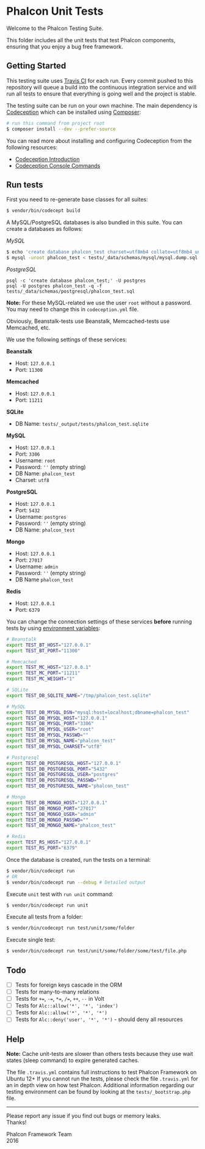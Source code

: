 # Phalcon Unit Tests

Welcome to the Phalcon Testing Suite.

This folder includes all the unit tests that test Phalcon components, ensuring that you enjoy a bug free framework.

## Getting Started

This testing suite uses [Travis CI][0] for each run. Every commit pushed to this repository will queue a build into the continuous integration service and will run all
tests to ensure that everything is going well and the project is stable.

The testing suite can be run on your own machine. The main dependency is  [Codeception][1] which can be installed using [Composer][6]:

```sh
# run this command from project root
$ composer install --dev --prefer-source
```

You can read more about installing and configuring Codeception from the following resources:

- [Codeception Introduction][2]
- [Codeception Console Commands][3]

## Run tests

First you need to re-generate base classes for all suites:

```sh
$ vendor/bin/codecept build
```

A MySQL/PostgreSQL databases is also bundled in this suite. You can create a databases as follows:

*MySQL*
```sh
$ echo 'create database phalcon_test charset=utf8mb4 collate=utf8mb4_unicode_ci;' | mysql -u root
$ mysql -uroot phalcon_test < tests/_data/schemas/mysql/mysql.dump.sql
```

*PostgreSQL*
```
psql -c 'create database phalcon_test;' -U postgres
psql -U postgres phalcon_test -q -f tests/_data/schemas/postgresql/phalcon_test.sql
```

**Note:** For these MySQL-related we use the user `root` without a password.
You may need to change this in `codeception.yml` file.

Obviously, Beanstalk-tests use Beanstalk, Memcached-tests use Memcached, etc.

We use the following settings of these services:

**Beanstalk**

* Host: `127.0.0.1`
* Port: `11300`

**Memcached**

* Host: `127.0.0.1`
* Port: `11211`

**SQLite**

* DB Name: `tests/_output/tests/phalcon_test.sqlite`

**MySQL**

* Host: `127.0.0.1`
* Port: `3306`
* Username: `root`
* Password: `''` (empty string)
* DB Name: `phalcon_test`
* Charset: `utf8`

**PostgreSQL**

* Host: `127.0.0.1`
* Port: `5432`
* Username: `postgres`
* Password: `''` (empty string)
* DB Name: `phalcon_test`

**Mongo**

* Host: `127.0.0.1`
* Port: `27017`
* Username: `admin`
* Password: `''` (empty string)
* DB Name `phalcon_test`

**Redis**

* Host: `127.0.0.1`
* Port: `6379`

You can change the connection settings of these services **before** running tests by using [environment variables][8]:

```sh
# Beanstalk
export TEST_BT_HOST="127.0.0.1"
export TEST_BT_PORT="11300"

# Memcached
export TEST_MC_HOST="127.0.0.1"
export TEST_MC_PORT="11211"
export TEST_MC_WEIGHT="1"

# SQLite
export TEST_DB_SQLITE_NAME="/tmp/phalcon_test.sqlite"

# MySQL
export TEST_DB_MYSQL_DSN="mysql:host=localhost;dbname=phalcon_test"
export TEST_DB_MYSQL_HOST="127.0.0.1"
export TEST_DB_MYSQL_PORT="3306"
export TEST_DB_MYSQL_USER="root"
export TEST_DB_MYSQL_PASSWD=""
export TEST_DB_MYSQL_NAME="phalcon_test"
export TEST_DB_MYSQL_CHARSET="utf8"

# Postgresql
export TEST_DB_POSTGRESQL_HOST="127.0.0.1"
export TEST_DB_POSTGRESQL_PORT="5432"
export TEST_DB_POSTGRESQL_USER="postgres"
export TEST_DB_POSTGRESQL_PASSWD=""
export TEST_DB_POSTGRESQL_NAME="phalcon_test"

# Mongo
export TEST_DB_MONGO_HOST="127.0.0.1"
export TEST_DB_MONGO_PORT="27017"
export TEST_DB_MONGO_USER="admin"
export TEST_DB_MONGO_PASSWD=""
export TEST_DB_MONGO_NAME="phalcon_test"

# Redis
export TEST_RS_HOST="127.0.0.1"
export TEST_RS_PORT="6379"
```

Once the database is created, run the tests on a terminal:

```sh
$ vendor/bin/codecept run
# OR
$ vendor/bin/codecept run --debug # Detailed output
```

Execute `unit` test with `run unit` command:

```sh
$ vendor/bin/codecept run unit
```

Execute all tests from a folder:

```sh
$ vendor/bin/codecept run test/unit/some/folder
```

Execute single test:

```sh
$ vendor/bin/codecept run test/unit/some/folder/some/test/file.php
```

## Todo

- [ ] Tests for foreign keys cascade in the ORM
- [ ] Tests for many-to-many relations
- [ ] Tests for `+=`, `-=`, `*=`, `/=`, `++`, `--` in Volt
- [ ] Tests for `Alc::allow('*', '*', 'index')`
- [ ] Tests for `Alc::allow('*', '*', '*')`
- [ ] Tests for `Alc::deny('user', '*', '*')` - should deny all resources

## Help

**Note:** Cache unit-tests are slower than others tests because they use wait states (sleep command) to expire generated caches.

The file `.travis.yml` contains full instructions to test Phalcon Framework on Ubuntu 12+
If you cannot run the tests, please check the file `.travis.yml` for an in depth view on how test Phalcon.
Additional information regarding our testing environment can be found by looking at the `tests/_bootstrap.php` file.

<hr>
Please report any issue if you find out bugs or memory leaks.<br>Thanks!

Phalcon Framework Team<br>2016

[0]: https://travis-ci.org/
[1]: http://codeception.com/
[2]: http://codeception.com/docs/01-Introduction
[3]: http://codeception.com/docs/reference/Commands
[6]: http://getcomposer.org
[7]: https://github.com/phalcon/cphalcon/tree/master/tests/_proxies
[8]: https://wiki.archlinux.org/index.php/Environment_variables
